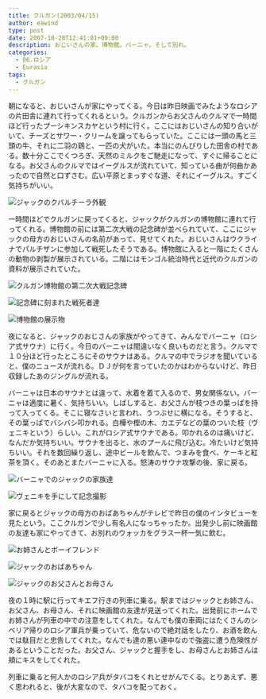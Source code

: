 ```yaml
---
title: クルガン(2003/04/15)
author: eawind
type: post
date: 2007-10-20T12:41:01+09:00
description: おじいさんの家。博物館。バーニャ。そして別れ。
categories:
  - 06.ロシア
  - Eurasia
tags:
  - クルガン
---
```

朝になると、おじいさんが家にやってくる。今日は昨日映画でみたようなロシアの片田舎に連れて行ってくれるという。クルガンからお父さんのクルマで一時間ほど行ったプーシキンスカヤという村に行く。ここにはおじいさんの知り合いがいて、チーズとサワー・クリームを譲ってもらっていた。ここには一頭の馬と三頭の牛、それに二羽の鶏と、一匹の犬がいた。本当にのんびりした田舎の村である。数十分ここでくつろぎ、天然のミルクをご馳走になって、すぐに帰ることになる。お父さんのクルマではイーグルスが流れていて、知っている曲が何曲かあったので自然と口ずさむ。広い平原とまっすぐな道、それにイーグルス。すごく気持ちがいい。

![ジャックのクバルチーラ外観](/img/2007/10/200304151521381.jpg)

一時間ほどでクルガンに戻ってくると、ジャックがクルガンの博物館に連れて行ってくれる。博物館の前には第二次大戦の記念碑が並べられていて、ここにジャックの母方のおじいさんの名前があって、見せてくれた。おじいさんはウクライナでパルチザンに参加して戦死したそうである。博物館に入ると一階にたくさんの動物の剥製が展示されている。二階にはモンゴル統治時代と近代のクルガンの資料が展示されていた。

![クルガン博物館の第二次大戦記念碑](/img/2007/10/200304151524181.jpg)

![記念碑に刻まれた戦死者達](/img/2007/10/200304151559481.jpg)

![博物館の展示物](/img/2007/10/200304151616261.jpg)

夜になると、ジャックのおじさんの家族がやってきて、みんなでバーニャ（ロシア式サウナ）に行く。今日のバーニャは間違いなく良いものだと言う。クルマで１０分ほど行ったところにそのサウナはある。クルマの中でラジオを聞いていると、僕のニュースが流れる。ＤＪが何を言っていたのかはわからないけど、昨日収録したあのジングルが流れる。

バーニャは日本のサウナとは違って、水着を着て入るので、男女関係ない。バーニャは適度に暑く、気持ちいい。しばしすると、お父さんが枝つきの葉っぱを持って入ってくる。そこに寝なさいと言われ、うつぶせに横になる。そうすると、その葉っぱでバシバシ叩かれる。白樺や樫の木、カエデなどの葉のついた枝（ヴェニキという）らしい。これがロシア式サウナである。叩かれるのは痛いけど、なんだか気持ちいい。サウナを出ると、水のプールに飛び込む。冷たいけど気持ちいい。それを数回繰り返し、途中ビールを飲んで、つまみを食べ、ケーキと紅茶を頂く。そのあとまたバーニャに入る。怒涛のサウナ攻撃の後、家に戻る。

![バーニャでのジャックの家族達](/img/2007/10/200304152109021.jpg)

![ヴェニキを手にして記念撮影](/img/2007/10/200304152112181.jpg)

家に戻るとジャックの母方のおばあちゃんがテレビで昨日の僕のインタビューを見たという。ここクルガンで少し有名人になっちゃったか。出発少し前に映画館の友達も家にやってきて、お別れのウォッカをグラス一杯一気に飲む。

![お姉さんとボーイフレンド](/img/2007/10/200304152324481.jpg)

![ジャックのおばあちゃん](/img/2007/10/200304152331361.jpg)

![ジャックのお父さんとお母さん](/img/2007/10/200304152335521.jpg)

夜の１時に駅に行ってキエフ行きの列車に乗る。駅まではジャックとお姉さん、お父さん、お母さん、それに映画館の友達が見送ってくれた。出発前にホームでお姉さんが列車の中での注意をしてくれた。なんでも僕の車両にはたくさんのシベリア帰りのロシア軍兵が乗っていて、危ないので絶対話をしたり、お酒を飲んでは駄目だと忠告してくれた。なんでも達の悪い連中なので強盗に遭う危険性があるということだった。お父さん、ジャックと握手をし、お母さんとお姉さんは頬にキスをしてくれた。

列車に乗ると何人かのロシア兵がタバコをくれとせがんでくる。とりあえず、悪く思われると、後が大変なので、タバコを配っておく。
